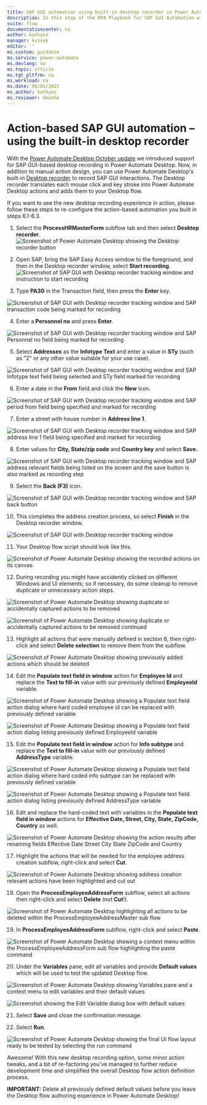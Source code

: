 ```yaml
---
title: SAP GUI automation using built-in desktop recorder in Power Automate Desktop | Microsoft Docs
description: In this step of the RPA Playbook for SAP GUI Automation with Power Automate tutorial, the Desktop recorder translates each mouse click and key stroke into Power Automate Desktop actions and adds them to your Desktop flow. 
suite: flow
documentationcenter: na
author: kathyos
manager: kvivek
editor: ''
ms.custom: guidance
ms.service: power-automate
ms.devlang: na
ms.topic: article
ms.tgt_pltfrm: na
ms.workload: na
ms.date: 06/01/2021
ms.author: kathyos
ms.reviewer: deonhe
---
```


# Action-based SAP GUI automation – using the built-in desktop recorder 

With the [Power Automate Desktop October update](https://flow.microsoft.com/blog/power-automate-desktop-october-2020-update/) we introduced support for SAP GUI-based desktop recording in Power Automate Desktop. Now, in addition to manual action design, you can use Power Automate Desktop's built-in [Desktop recorder](https://docs.microsoft.com/power-automate/ui-flows/desktop/recording-flow) to record SAP GUI interactions. The Desktop recorder translates each mouse click and key stroke into Power Automate Desktop actions and adds them to your Desktop flow.

If you want to see the new desktop recording experience in action, please follow these steps to re-configure the action-based automation you built in steps 6.1-6.3.

1.  Select the **ProcessHRMasterForm** subflow tab and then select **Desktop recorder**.![Screenshot of Power Automate Desktop showing the Desktop recorder button ](media/desktop-recorder-button.png)

2.  Open SAP, bring the SAP Easy Access window to the foreground, and then in the Desktop recorder window, select **Start recording**. ![Screenshot of SAP GUI with Desktop recorder tracking window and instruction to start recording ](media/desktop-recorder-tracking-window-start-recording.png)

3.  Type **PA30** in the Transaction field, then press the **Enter** key.

![Screenshot of SAP GUI with Desktop recorder tracking window and SAP transaction code being marked for recording ](media/desktop-recorder-tracking-with-SAP-transaction-code.png)

4.  Enter a **Personnel no** and press **Enter**.

![Screenshot of SAP GUI with Desktop recorder tracking window and SAP Personnel no  field being marked for recording ](media/desktop-recorder-tracking-with-SAP-personnel-no.png)

5.  Select **Addresses** as the **Infotype Text** and enter a value in **STy** (such as "2" or any other value suitable for your use case).

![Screenshot of SAP GUI with Desktop recorder tracking window and SAP Infotype text field being selected and STy field marked for recording ](media/desktop-recorder-tracking-with-SAP-infotype.png)

6.  Enter a date in the **From** field and click the **New** icon.

![Screenshot of SAP GUI with Desktop recorder tracking window and SAP period from field being specified and marked for recording ](media/desktop-recorder-tracking-with-SAP-period-from.png)

7.  Enter a street with house number in **Address line 1**.

![Screenshot of SAP GUI with Desktop recorder tracking window and SAP address line 1 field being specified and marked for recording ](media/desktop-recorder-tracking-with-SAP-address-line.png)

8.  Enter values for **City, State/zip code** and **Country key** and select **Save.**

![Screenshot of SAP GUI with Desktop recorder tracking window and SAP address relevant fields being listed on the screen and the save button is also marked as recording step ](media/desktop-recorder-tracking-with-SAP-address-fields-and-save-button.png)

9.  Select the **Back (F3)** icon.

![Screenshot of SAP GUI with Desktop recorder tracking window and SAP back button ](media/desktop-recorder-tracking-with-SAP-back-button.png)

10. This completes the address creation process, so select **Finish** in the Desktop recorder window.

![Screenshot of SAP GUI with Desktop recorder tracking window ](media/SAP-gui-with-desktop-recorder-tracking.png)

11. Your Desktop flow script should look like this.

![Screenshot of Power Automate Desktop showing the recorded actions on its canvas ](media/PAD-showing-recorded-actions.png)

12. During recording you might have accidently clicked on different Windows and UI elements; so if necessary, do some cleanup to remove duplicate or unnecessary action steps.

![Screenshot of Power Automate Desktop showing duplicate or accidentally captured actions to be removed ](media/PAD-showing-actions-to-be-removed.png)

![Screenshot of Power Automate Desktop showing duplicate or accidentally captured actions to be removed  continued  ](media/PAD-showing-more-actions-to-be-removed.png)

13. Highlight all actions that were manually defined in section 6, then right-click and select **Delete selection** to remove them from the subflow.

![Screenshot of Power Automate Desktop showing previously added actions which should be deleted ](media/PAD-with-actions-to-be-deleted.png)

14. Edit the **Populate text field in window** action for **Employee Id** and replace the **Text to fill-in** value with our previously defined **EmployeeId** variable.

![Screenshot of Power Automate Desktop showing a Populate text field action dialog where hard coded employee id can be replaced with previously defined variable ](media/PAD-with-populate-text-with-hard-coded-employee-id.png)

![Screenshot of Power Automate Desktop showing a Populate text field action dialog listing previously defined EmployeeId variable ](media/PAD-with-populate-text-with-employee-id-variable.png)

15. Edit the **Populate text field in window** action for **Info subtype** and replace the **Text to fill-in** value with our previously defined **AddressType** variable.

![Screenshot of Power Automate Desktop showing a Populate text field action dialog where hard coded info subtype can be replaced with previously defined variable ](media/PAD-with-populate-text-with-info-subtype.png)

![Screenshot of Power Automate Desktop showing a Populate text field action dialog listing previously defined AddressType variable ](media/PAD-with-populate-text-with-addresstype-variable.png)

16. Edit and replace the hard-coded text with variables in the **Populate text field in window** actions for **Effective Date, Street, City, State, ZipCode, Country** as well.

![Screenshot of Power Automate Desktop showing the action results after renaming fields Effective Date  Street  City  State  ZipCode  and Country ](media/PAD-after-renaming-fields.png)

17. Highlight the actions that will be needed for the employee address creation subflow, right-click and select **Cut**.

![Screenshot of Power Automate Desktop showing address creation relevant actions have been highlighted and cut out ](media/PAD-with-address-actions-highlighted.png)

18. Open the **ProcessEmployeeAddressForm** subflow, select all actions then right-click and select **Delete** (not **Cut**!).

![Screenshot of Power Automate Desktop highlighting all actions to be deleted within the ProcessEmployeeAddressMaster sub flow ](media/PAD-with-actions-deleted-in-processemployeeaddressmaster.png)

19. In **ProcessEmployeeAddressForm** subflow, right-click and select **Paste**.

![Screenshot of Power Automate Desktop showing a context menu within the ProcessEmployeeAddressForm sub flow highlighting the paste command ](media/PAD-with-processemployeeaddressmaster-subflow-and-paste.png)

20. Under the **Variables** pane, edit all variables and provide **Default values** which will be used to test the updated Desktop flow.

![Screenshot of Power Automate Desktop showing Variables pane and a context menu to edit variables and their default values ](media/PAD-with-variables-pane-and-edit-variables.png)

![Screenshot showing the Edit Variable dialog box with default values ](media/edit-variable-dialog-with-default-values.png)

21. Select **Save** and close the confirmation message.

22. Select **Run**.

![Screenshot of Power Automate Desktop showing the final UI flow layout ready to be tested by selecting the run command ](media/PAD-with-final-UI-flow-ready-to-be-tested.png)

Awesome! With this new desktop recording option, some minor action tweaks, and a bit of re-factoring you've managed to further reduce development time and simplified the overall Desktop flow action definition process.

**IMPORTANT:** Delete all previously defined default values before you leave the Desktop flow authoring experience in Power Automate Desktop!
